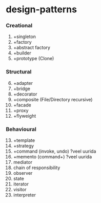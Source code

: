 # design-patterns

### Creational 
1. +singleton
2. +factory
3. +abstract factory
4. +builder
5. +prototype (Clone)

### Structural
6. +adapter
7. +bridge
8. +decorator
9. +composite (File/Directory recursive)
10. +facade
11. +proxy
12. +flyweight

### Behavioural
13. +template
14. +strategy
15. +command (invoke, undo) ?veel uurida
16. +memento (command+) ?veel uurida
17. mediator
18. chain of responsibility
19. observer
20. state
21. iterator
22. visitor
23. interpreter


